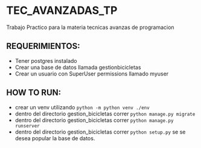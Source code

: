 # TEC_AVANZADAS_TP

Trabajo Practico para la materia tecnicas avanzas de programacion

## REQUERIMIENTOS:

- Tener postgres instalado
- Crear una base de datos llamada gestionbicicletas
- Crear un usuario con SuperUser permissions llamado myuser

## HOW TO RUN:

- crear un venv utilizando `python -m python venv ./env`
- dentro del directorio gestion_bicicletas correr `python manage.py migrate`
- dentro del directorio gestion_bicicletas correr `python manage.py runserver`
- dentro del directorio gestion_bicicletas correr `python setup.py` se se desea popular la base de datos.
